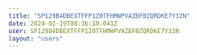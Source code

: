 ```yaml
---
title: "SP129B4DBEXTFFP1Z0TFHMWPVAZBFBZQRDKE7Y32N"
date: 2024-02-19T08:36:10.041Z
user: SP129B4DBEXTFFP1Z0TFHMWPVAZBFBZQRDKE7Y32N
layout: "users"
---
```

    